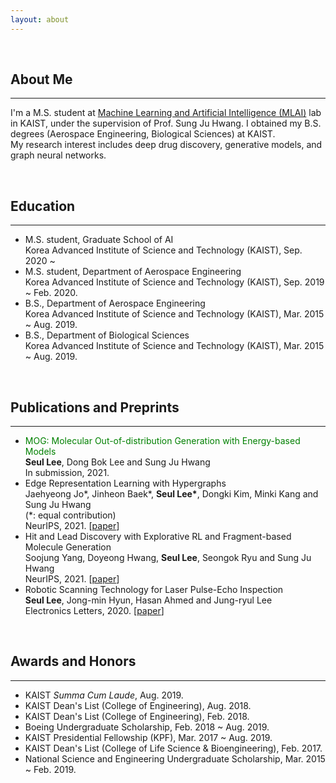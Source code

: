 ```yaml
---
layout: about 
---
```


<br/>

## About Me
***
I'm a M.S. student at [Machine Learning and Artificial Intelligence (MLAI)](https://www.mlai-kaist.com) lab in KAIST, under the supervision of Prof. Sung Ju Hwang. I obtained my B.S. degrees (Aerospace Engineering, Biological Sciences) at KAIST.<br/>
My research interest includes deep drug discovery, generative models, and graph neural networks.

<br/>

## Education
***
* M.S. student, Graduate School of AI<br/>Korea Advanced Institute of Science and Technology (KAIST), Sep. 2020 ~
* M.S. student, Department of Aerospace Engineering<br/>Korea Advanced Institute of Science and Technology (KAIST), Sep. 2019 ~ Feb. 2020.
* B.S., Department of Aerospace Engineering<br/>Korea Advanced Institute of Science and Technology (KAIST), Mar. 2015 ~ Aug. 2019.
* B.S., Department of Biological Sciences<br/>Korea Advanced Institute of Science and Technology (KAIST), Mar. 2015 ~ Aug. 2019.

<br/>

## Publications and Preprints
***
* <font color="green">MOG: Molecular Out-of-distribution Generation with Energy-based Models</font><br/>**Seul Lee**, Dong Bok Lee and Sung Ju Hwang<br/>In submission, 2021.
* Edge Representation Learning with Hypergraphs<br/>Jaehyeong Jo\*, Jinheon Baek\*, **Seul Lee\***, Dongki Kim, Minki Kang and Sung Ju Hwang<br/>(\*: equal contribution)<br/>NeurIPS, 2021. \[[paper](https://arxiv.org/pdf/2106.15845.pdf)\]
* Hit and Lead Discovery with Explorative RL and Fragment-based Molecule Generation<br/>Soojung Yang, Doyeong Hwang, **Seul Lee**, Seongok Ryu and Sung Ju Hwang<br/>NeurIPS, 2021. \[[paper](https://arxiv.org/pdf/2110.01219.pdf)\]
* Robotic Scanning Technology for Laser Pulse-Echo Inspection<br/>**Seul Lee**, Jong-min Hyun, Hasan Ahmed and Jung-ryul Lee<br/>Electronics Letters, 2020. \[[paper](https://ietresearch.onlinelibrary.wiley.com/doi/epdf/10.1049/el.2020.1444)\]

<br/>

## Awards and Honors
***
* KAIST *Summa Cum Laude*, Aug. 2019.
* KAIST Dean's List (College of Engineering), Aug. 2018.
* KAIST Dean's List (College of Engineering), Feb. 2018.
* Boeing Undergraduate Scholarship, Feb. 2018 ~ Aug. 2019.
* KAIST Presidential Fellowship (KPF), Mar. 2017 ~ Aug. 2019.
* KAIST Dean's List (College of Life Science & Bioengineering), Feb. 2017.
* National Science and Engineering Undergraduate Scholarship, Mar. 2015 ~ Feb. 2019.
